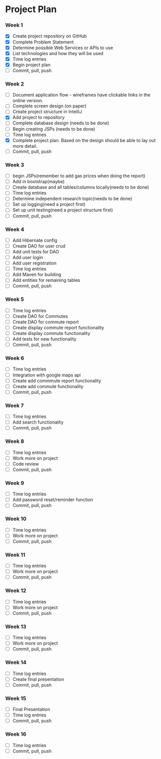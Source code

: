 # Project Plan

### Week 1
- [X] Create project repository on GitHub
- [X] Complete Problem Statement
- [X] Determine possible Web Services or APIs to use
- [X] List technologies and how they will be used
- [X] Time log entries
- [X] Begin project plan
- [ ] Commit, pull, push

### Week 2
- [ ] Document application flow - wireframes have clickable links in the online version.
- [ ] Complete screen design (on paper)
- [ ] Create project structure in IntelliJ
- [X] Add project to repository
- [ ] Complete database design (needs to be done)
- [ ] Begin creating JSPs (needs to be done)
- [ ] Time log entries
- [X] Complete project plan. Based on the design should be able to lay out 
more detail.
- [ ] Commit, pull, push

### Week 3
- [ ] begin JSPs(remember to add gas prices when doing the report)
- [ ] Add in bootstrap(maybe)
- [ ] Create database and all tables/columns locally(needs to be done)
- [ ] Time log entries
- [ ] Determine independent research topic(needs to be done)
- [ ] Set up logging(need a project first)
- [ ] Set up unit testing(need a project structure first)
- [ ] Commit, pull, push
### Week 4
- [ ] Add Hibernate config
- [ ] Create DAO for user crud
- [ ] Add unit tests for DAO
- [ ] Add user login  
- [ ] Add user registration
- [ ] Time log entries
- [ ] Add Maven for building
- [ ] Add entities for remaining tables
- [ ] Commit, pull, push
### Week 5

- [ ] Time log entries
- [ ] Create DAO for Commutes
- [ ] Create DAO for commute report
- [ ] Create display commute report functionality
- [ ] Create display commute functionality
- [ ] Add tests for new functionality
- [ ] Commit, pull, push
### Week 6
- [ ] Time log entries
- [ ] Integration with google maps api
- [ ] Create add commmute report functionality
- [ ] Create add commute functionality
- [ ] Commit, pull, push
### Week 7
- [ ] Time log entries
- [ ] Add search functionality
- [ ] Commit, pull, push
### Week 8
- [ ] Time log entries
- [ ] Work more on project
- [ ] Code review
- [ ] Commit, pull, push
### Week 9
- [ ] Time log entries
- [ ] Add password reset/reminder function
- [ ] Commit, pull, push
### Week 10
- [ ] Time log entries
- [ ] Work more on project
- [ ] Commit, pull, push
### Week 11
- [ ] Time log entries
- [ ] Work more on project
- [ ] Commit, pull, push
### Week 12
- [ ] Time log entries
- [ ] Work more on project
- [ ] Commit, pull, push
### Week 13
- [ ] Time log entries
- [ ] Work more on project
- [ ] Commit, pull, push
### Week 14
- [ ] Time log entries
- [ ] Create final presentation
- [ ] Commit, pull, push
### Week 15
- [ ] Final Presentation
- [ ] Time log entries
- [ ] Commit, pull, push
### Week 16
- [ ] Time log entries
- [ ] Commit, pull, push